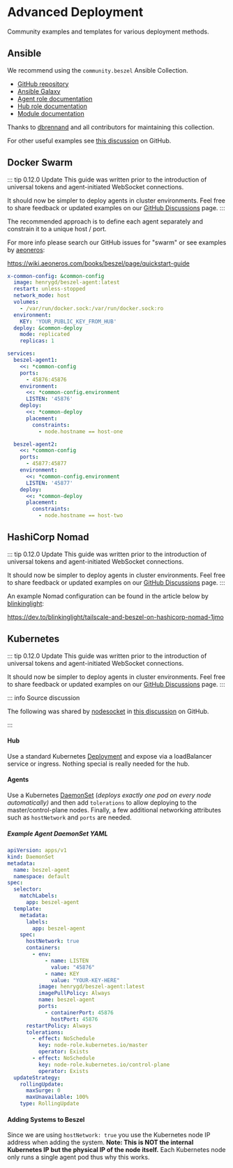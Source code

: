 # Advanced Deployment

Community examples and templates for various deployment methods.

## Ansible

We recommend using the `community.beszel` Ansible Collection.

- [GitHub repository](https://github.com/ansible-collections/community.beszel)
- [Ansible Galaxy](https://galaxy.ansible.com/ui/repo/published/community/beszel/)
- [Agent role documentation](https://galaxy.ansible.com/ui/repo/published/community/beszel/content/role/agent/)
- [Hub role documentation](https://galaxy.ansible.com/ui/repo/published/community/beszel/content/role/hub/)
- [Module documentation](https://galaxy.ansible.com/ui/repo/published/community/beszel/content/module/system/)

Thanks to [dbrennand](https://github.com/dbrennand) and all contributors for maintaining this collection.

For other useful examples see [this discussion](https://github.com/henrygd/beszel/discussions/1094) on GitHub.

## Docker Swarm

::: tip 0.12.0 Update
This guide was written prior to the introduction of universal tokens and agent-initiated WebSocket connections.

It should now be simpler to deploy agents in cluster environments. Feel free to share feedback or updated examples on our [GitHub Discussions](https://github.com/henrygd/beszel/discussions) page.
:::

The recommended approach is to define each agent separately and constrain it to a unique host / port.

For more info please search our GitHub issues for "swarm" or see examples by [aeoneros](https://github.com/aeoneros):

https://wiki.aeoneros.com/books/beszel/page/quickstart-guide

```yaml
x-common-config: &common-config
  image: henrygd/beszel-agent:latest
  restart: unless-stopped
  network_mode: host
  volumes:
    - /var/run/docker.sock:/var/run/docker.sock:ro
  environment:
    KEY: 'YOUR_PUBLIC_KEY_FROM_HUB'
  deploy: &common-deploy
    mode: replicated
    replicas: 1

services:
  beszel-agent1:
    <<: *common-config
    ports:
      - 45876:45876
    environment:
      <<: *common-config.environment
      LISTEN: '45876'
    deploy:
      <<: *common-deploy
      placement:
        constraints:
          - node.hostname == host-one

  beszel-agent2:
    <<: *common-config
    ports:
      - 45877:45877
    environment:
      <<: *common-config.environment
      LISTEN: '45877'
    deploy:
      <<: *common-deploy
      placement:
        constraints:
          - node.hostname == host-two
```

## HashiCorp Nomad

::: tip 0.12.0 Update
This guide was written prior to the introduction of universal tokens and agent-initiated WebSocket connections.

It should now be simpler to deploy agents in cluster environments. Feel free to share feedback or updated examples on our [GitHub Discussions](https://github.com/henrygd/beszel/discussions) page.
:::

An example Nomad configuration can be found in the article below by [blinkinglight](https://github.com/blinkinglight):

https://dev.to/blinkinglight/tailscale-and-beszel-on-hashicorp-nomad-1jmo

## Kubernetes

::: tip 0.12.0 Update
This guide was written prior to the introduction of universal tokens and agent-initiated WebSocket connections.

It should now be simpler to deploy agents in cluster environments. Feel free to share feedback or updated examples on our [GitHub Discussions](https://github.com/henrygd/beszel/discussions) page.
:::

::: info Source discussion

The following was shared by [nodesocket](https://github.com/nodesocket) in [this discussion](https://github.com/henrygd/beszel/discussions/431) on GitHub.

:::

#### Hub

Use a standard Kubernetes [Deployment](https://kubernetes.io/docs/concepts/workloads/controllers/deployment/) and expose via a loadBalancer service or ingress. Nothing special is really needed for the hub.

#### Agents

Use a Kubernetes [DaemonSet](https://kubernetes.io/docs/concepts/workloads/controllers/daemonset/) (_deploys exactly one pod on every node automatically)_ and then add `tolerations` to allow deploying to the master/control-plane nodes. Finally, a few additional networking attributes such as `hostNetwork` and `ports` are needed.

##### Example Agent DaemonSet YAML

```yaml
apiVersion: apps/v1
kind: DaemonSet
metadata:
  name: beszel-agent
  namespace: default
spec:
  selector:
    matchLabels:
      app: beszel-agent
  template:
    metadata:
      labels:
        app: beszel-agent
    spec:
      hostNetwork: true
      containers:
        - env:
            - name: LISTEN
              value: "45876"
            - name: KEY
              value: "YOUR-KEY-HERE"
          image: henrygd/beszel-agent:latest
          imagePullPolicy: Always
          name: beszel-agent
          ports:
            - containerPort: 45876
              hostPort: 45876
      restartPolicy: Always
      tolerations:
        - effect: NoSchedule
          key: node-role.kubernetes.io/master
          operator: Exists
        - effect: NoSchedule
          key: node-role.kubernetes.io/control-plane
          operator: Exists
  updateStrategy:
    rollingUpdate:
      maxSurge: 0
      maxUnavailable: 100%
    type: RollingUpdate
```

#### Adding Systems to Beszel

Since we are using `hostNetwork: true` you use the Kubernetes node IP address when adding the system. **Note: This is NOT the internal Kubernetes IP but the physical IP of the node itself.** Each Kubernetes node only runs a single agent pod thus why this works.
